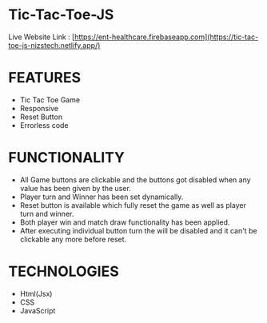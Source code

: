 # Tic-Tac-Toe-JS


Live Website Link :  [https://ent-healthcare.firebaseapp.com](https://tic-tac-toe-js-nizstech.netlify.app/)

# FEATURES
   * Tic Tac Toe Game
   * Responsive
   * Reset Button
   * Errorless code
 
 
 # FUNCTIONALITY
   * All Game buttons are clickable and the buttons got disabled when any value has been given by the user.
   * Player turn and Winner has been set dynamically.
   * Reset button is available which fully reset the game as well as player turn and winner.
   * Both player win and match draw functionality has been applied.
   * After executing individual button turn the will be disabled and it can't be clickable any more before reset. 


  # TECHNOLOGIES
   * Html(Jsx)
   * CSS
   * JavaScript
